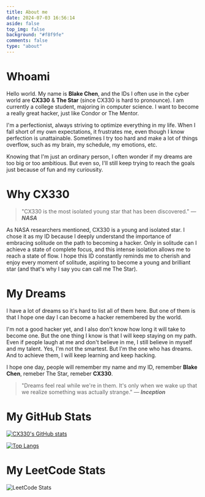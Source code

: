 ```yaml
---
title: About me
date: 2024-07-03 16:56:14
aside: false
top_img: false
background: "#f8f9fe"
comments: false
type: "about"
---
```


# Whoami

Hello world. My name is **Blake Chen**, and the IDs I often use in the cyber world are **CX330** & **The Star** (since CX330 is hard to pronounce). I am currently a college student, majoring in computer science. I want to become a really great hacker, just like Condor or The Mentor.

I'm a perfectionist, always striving to optimize everything in my life. When I fall short of my own expectations, it frustrates me, even though I know perfection is unattainable. Sometimes I try too hard and
make a lot of things overflow, such as my brain, my schedule, my emotions, etc.

Knowing that I'm just an ordinary person, I often wonder if my dreams are too big or too ambitious. But even so, I'll still keep trying to reach the goals just because of fun and my curiousity.

# Why CX330

> "CX330 is the most isolated young star that has been discovered." — **_NASA_**

As NASA researchers mentioned, CX330 is a young and isolated star. I chose it as my ID because I deeply understand the importance of embracing solitude on the path to becoming a hacker. Only in solitude can I achieve a state of complete focus, and this intense isolation allows me to reach a state of flow. I hope this ID constantly reminds me to cherish and enjoy every moment of solitude, aspiring to become a young and brilliant star (and that's why I say you can call me The Star).

# My Dreams

I have a lot of dreams so it's hard to list all of them here. But one of them is that I hope one day I can become a hacker remembered by the world.

I'm not a good hacker yet, and I also don't know how long it will take to become one. But the one thing I know is that I will keep staying on my path. Even if people laugh at me and don't believe in me, I still believe in myself and my talent. Yes, I'm not the smartest. But I'm the one who has dreams. And to achieve them, I will keep learning and keep hacking.

I hope one day, people will remember my name and my ID, remember **Blake Chen**, remeber The Star, remeber **CX330**.

> "Dreams feel real while we're in them. It's only when we wake up that we realize something was actually strange." — **_Inception_**

# My GitHub Stats

[![CX330's GitHub stats](https://github-readme-stats.vercel.app/api?username=CX330Blake&count_private=true&theme=radical&show_icons=true&hide_border=true)](https://github.com/CX330Blake)

[![Top Langs](https://github-readme-stats.vercel.app/api/top-langs/?username=CX330Blake&hide=html,css,scss&theme=radical)](https://github.com/CX330Blake)

# My LeetCode Stats

![LeetCode Stats](https://leetcard.jacoblin.cool/CX330Blake?theme=unicorn&font=Fira%20Code&ext=activity)
